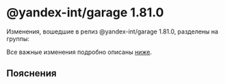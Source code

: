 # @yandex-int/garage 1.81.0

<!-- ЧЕЛОВЕЧЕСКОЕ ВСТУПЛЕНИЕ -->

Изменения, вошедшие в релиз @yandex-int/garage 1.81.0, разделены на группы:

Все важные изменения подробно описаны [ниже](#Пояснения).

## Пояснения


